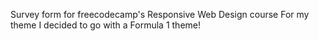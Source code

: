 Survey form for freecodecamp's Responsive Web Design course
For my theme I decided to go with a Formula 1 theme!
